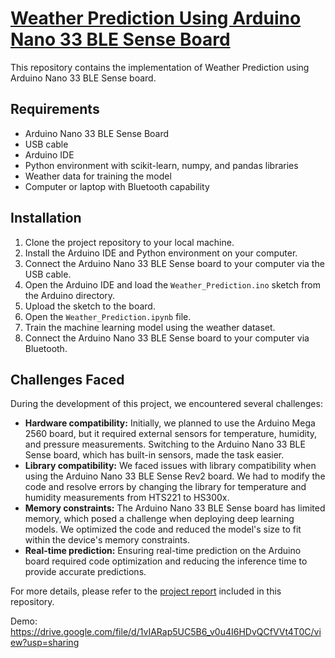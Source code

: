 # [Weather Prediction Using Arduino Nano 33 BLE Sense Board](https://github.com/pateldivyam26/Hardware-Implementation-of-ML-Algorithms/tree/main/Weather%20Prediction)

This repository contains the implementation of Weather Prediction using Arduino Nano 33 BLE Sense board.

## Requirements

- Arduino Nano 33 BLE Sense Board
- USB cable
- Arduino IDE
- Python environment with scikit-learn, numpy, and pandas libraries
- Weather data for training the model
- Computer or laptop with Bluetooth capability

## Installation

1. Clone the project repository to your local machine.
2. Install the Arduino IDE and Python environment on your computer.
3. Connect the Arduino Nano 33 BLE Sense board to your computer via the USB cable.
4. Open the Arduino IDE and load the `Weather_Prediction.ino` sketch from the Arduino directory.
5. Upload the sketch to the board.
6. Open the `Weather_Prediction.ipynb` file.
7. Train the machine learning model using the weather dataset.
8. Connect the Arduino Nano 33 BLE Sense board to your computer via Bluetooth.

## Challenges Faced

During the development of this project, we encountered several challenges:

- **Hardware compatibility:** Initially, we planned to use the Arduino Mega 2560 board, but it required external sensors for temperature, humidity, and pressure measurements. Switching to the Arduino Nano 33 BLE Sense board, which has built-in sensors, made the task easier.
- **Library compatibility:** We faced issues with library compatibility when using the Arduino Nano 33 BLE Sense Rev2 board. We had to modify the code and resolve errors by changing the library for temperature and humidity measurements from HTS221 to HS300x.
- **Memory constraints:** The Arduino Nano 33 BLE Sense board has limited memory, which posed a challenge when deploying deep learning models. We optimized the code and reduced the model's size to fit within the device's memory constraints.
- **Real-time prediction:** Ensuring real-time prediction on the Arduino board required code optimization and reducing the inference time to provide accurate predictions.

For more details, please refer to the [project report](https://github.com/pateldivyam26/Hardware-Implementation-of-ML-Algorithms/blob/main/B20EE082_B20CS079_REPORT.pdf) included in this repository.

Demo: https://drive.google.com/file/d/1vIARap5UC5B6_v0u4I6HDvQCfVVt4T0C/view?usp=sharing
